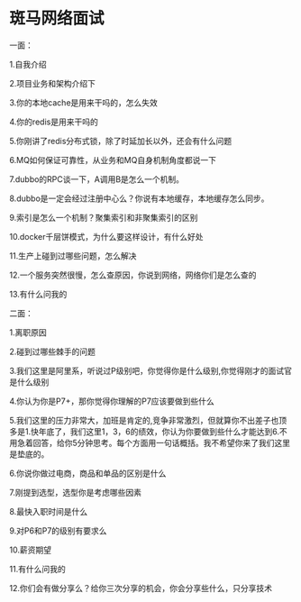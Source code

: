 # 斑马网络面试

一面：

1.自我介绍

2.项目业务和架构介绍下

3.你的本地cache是用来干吗的，怎么失效

4.你的redis是用来干吗的

5.你刚讲了redis分布式锁，除了时延加长以外，还会有什么问题

6.MQ如何保证可靠性，从业务和MQ自身机制角度都说一下

7.dubbo的RPC谈一下，A调用B是怎么一个机制。

8.dubbo是一定会经过注册中心么？你说有本地缓存，本地缓存怎么同步。

9.索引是怎么一个机制？聚集索引和非聚集索引的区别

10.docker千层饼模式，为什么要这样设计，有什么好处

11.生产上碰到过哪些问题，怎么解决

12.一个服务突然很慢，怎么查原因，你说到网络，网络你们是怎么查的

13.有什么问我的

二面：

1.离职原因

2.碰到过哪些棘手的问题

3.我们这里是阿里系，听说过P级别吧，你觉得你是什么级别,你觉得刚才的面试官是什么级别

4.你认为你是P7+，那你觉得你理解的P7应该要做到些什么

5.我们这里的压力非常大，加班是肯定的,竞争非常激烈，但就算你不出差子也顶多是1.快年底了，我们这里1，3，6的绩效，你认为你要做到些什么才能达到6.不用急着回答，给你5分钟思考。每个方面用一句话概括。我不希望你来了我们这里是垫底的。

6.你说你做过电商，商品和单品的区别是什么

7.刚提到选型，选型你是考虑哪些因素

8.最快入职时间是什么

9.对P6和P7的级别有要求么

10.薪资期望

11.有什么问我的

12.你们会有做分享么？给你三次分享的机会，你会分享些什么，只分享技术
